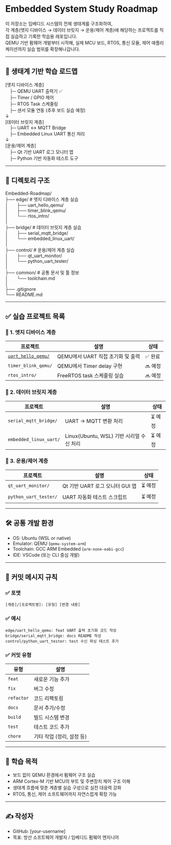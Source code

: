 # Embedded System Study Roadmap

이 저장소는 임베디드 시스템의 전체 생태계를 구조화하여,  
각 계층(엣지 디바이스 → 데이터 브릿지 → 운용/제어 계층)에 해당하는 프로젝트를 직접 실습하고 기록한 학습용 레포입니다.  
QEMU 기반 펌웨어 개발부터 시작해, 실제 MCU 보드, RTOS, 통신 모듈, 제어 애플리케이션까지 실습 범위를 확장해나갑니다.

---

## 🧭 생태계 기반 학습 로드맵

[엣지 디바이스 계층]  
 ├─ QEMU UART 출력기 ✅  
 ├─ Timer / GPIO 제어  
 ├─ RTOS Task 스케줄링  
 ├─ 센서 모듈 연동 (추후 보드 실습 예정)  
↓  
[데이터 브릿지 계층]  
 ├─ UART ↔ MQTT Bridge  
 ├─ Embedded Linux UART 통신 처리  
↓  
[운용/제어 계층]  
 ├─ Qt 기반 UART 로그 모니터 앱  
 ├─ Python 기반 자동화 테스트 도구

---

## 📁 디렉토리 구조

Embedded-Roadmap/  
├── edge/                    # 엣지 디바이스 계층 실습  
│  ├── uart_hello_qemu/  
│  ├── timer_blink_qemu/  
│  └── rtos_intro/  
│  
├── bridge/                  # 데이터 브릿지 계층 실습  
│  ├── serial_mqtt_bridge/  
│  └── embedded_linux_uart/  
│  
├── control/                 # 운용/제어 계층 실습  
│  ├── qt_uart_monitor/  
│  └── python_uart_tester/  
│  
├── common/                  # 공통 문서 및 툴 정보  
│  └── toolchain.md  
│  
├── .gitignore  
└── README.md  

---

## ✅ 실습 프로젝트 목록

### 📂 1. 엣지 디바이스 계층

| 프로젝트 | 설명 | 상태 |
|----------|------|------|
| [`uart_hello_qemu/`](./edge/uart_hello_qemu) | QEMU에서 UART 직접 초기화 및 출력 | ✅ 완료 |
| `timer_blink_qemu/` | QEMU에서 Timer delay 구현 | 🔜 예정 |
| `rtos_intro/` | FreeRTOS task 스케줄링 실습 | 🔜 예정 |

### 📂 2. 데이터 브릿지 계층

| 프로젝트 | 설명 | 상태 |
|----------|------|------|
| `serial_mqtt_bridge/` | UART → MQTT 변환 처리 | ⏳ 예정 |
| `embedded_linux_uart/` | Linux(Ubuntu, WSL) 기반 시리얼 수신 처리 | ⏳ 예정 |

### 📂 3. 운용/제어 계층

| 프로젝트 | 설명 | 상태 |
|----------|------|------|
| `qt_uart_monitor/` | Qt 기반 UART 로그 모니터 GUI 앱 | ⏳ 예정 |
| `python_uart_tester/` | UART 자동화 테스트 스크립트 | ⏳ 예정 |

---

## 🛠️ 공통 개발 환경

- OS: Ubuntu (WSL or native)
- Emulator: QEMU (`qemu-system-arm`)
- Toolchain: GCC ARM Embedded (`arm-none-eabi-gcc`)
- IDE: VSCode (또는 CLI 중심 개발)

---

## 🧾 커밋 메시지 규칙

### ✅ 포맷

```
[계층]/[프로젝트명]: [유형] [변경 내용]
```

### ✅ 예시

```
edge/uart_hello_qemu: feat UART 출력 초기화 코드 작성
bridge/serial_mqtt_bridge: docs README 작성
control/python_uart_tester: test 수신 파싱 테스트 추가
```

### ✅ 커밋 유형

| 유형 | 설명 |
|------|------|
| `feat` | 새로운 기능 추가 |
| `fix` | 버그 수정 |
| `refactor` | 코드 리팩토링 |
| `docs` | 문서 추가/수정 |
| `build` | 빌드 시스템 변경 |
| `test` | 테스트 코드 추가 |
| `chore` | 기타 작업 (정리, 설정 등)

---

## 🎯 학습 목적

- 보드 없이 QEMU 환경에서 펌웨어 구조 실습
- ARM Cortex-M 기반 MCU의 부트 및 주변장치 제어 구조 이해
- 생태계 흐름에 맞춘 계층별 실습 구성으로 실전 대응력 강화
- RTOS, 통신, 제어 소프트웨어까지 자연스럽게 확장 가능

---

## ✍️ 작성자

- GitHub: [your-username]
- 목표: 방산 소프트웨어 개발자 / 임베디드 펌웨어 엔지니어
